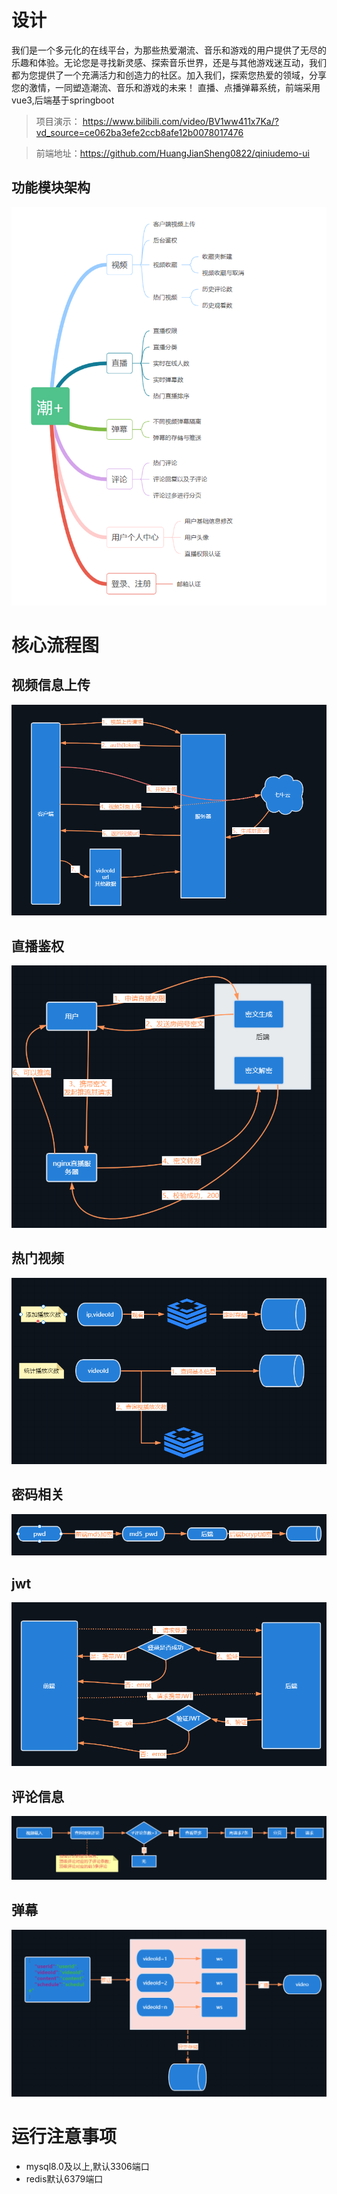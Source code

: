 # 设计
我们是一个多元化的在线平台，为那些热爱潮流、音乐和游戏的用户提供了无尽的乐趣和体验。无论您是寻找新灵感、探索音乐世界，还是与其他游戏迷互动，我们都为您提供了一个充满活力和创造力的社区。加入我们，探索您热爱的领域，分享您的激情，一同塑造潮流、音乐和游戏的未来！
直播、点播弹幕系统，前端采用vue3,后端基于springboot
> 项目演示：
https://www.bilibili.com/video/BV1ww411x7Ka/?vd_source=ce062ba3efe2ccb8afe12b0078017476

> 前端地址：https://github.com/HuangJianSheng0822/qiniudemo-ui
## 功能模块架构
![img.png](img/cen.png)
# 核心流程图
## 视频信息上传
![jwt.png](img/upload.png)
## 直播鉴权
![img_1.png](img/auth.png)
## 热门视频
![img_1.png](img/video-play-count.png)
## 密码相关
![img_2.png](img/password.png)
## jwt
![jwt.png](img/jwt.png)
## 评论信息
![comment.png](img/comment.png)
## 弹幕
![img_1.png](img/now_barrage.png)
# 运行注意事项
- mysql8.0及以上,默认3306端口
- redis默认6379端口

